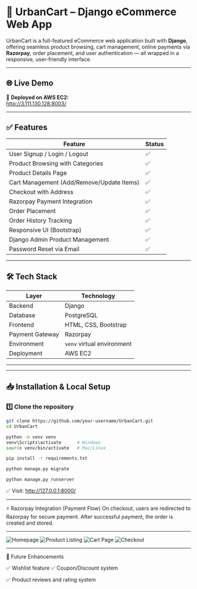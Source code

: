# 🛒 UrbanCart – Django eCommerce Web App

UrbanCart is a full-featured eCommerce web application built with **Django**, offering seamless product browsing, cart management, online payments via **Razorpay**, order placement, and user authentication — all wrapped in a responsive, user-friendly interface.

---

## 🌐 Live Demo
🚀 **Deployed on AWS EC2:**  
http://3.111.130.128:8003/

---

## ✅ Features

| Feature                                      | Status |
|---------------------------------------------|--------|
| User Signup / Login / Logout                | ✅     |
| Product Browsing with Categories            | ✅     |
| Product Details Page                        | ✅     |
| Cart Management (Add/Remove/Update Items)   | ✅     |
| Checkout with Address                       | ✅     |
| Razorpay Payment Integration                | ✅     |
| Order Placement                             | ✅     |
| Order History Tracking                      | ✅     |
| Responsive UI (Bootstrap)                   | ✅     |
| Django Admin Product Management             | ✅     |
| Password Reset via Email                    | ✅     |

---

## 🛠 Tech Stack

| Layer          | Technology     |
|----------------|---------------|
| Backend        | Django         |
| Database       | PostgreSQL     |
| Frontend       | HTML, CSS, Bootstrap |
| Payment Gateway| Razorpay       |
| Environment    | `venv` virtual environment |
| Deployment     | AWS EC2        |

---


---

## 📥 Installation & Local Setup

### 1️⃣ Clone the repository
```bash
git clone https://github.com/your-username/UrbanCart.git
cd UrbanCart

python -m venv venv
venv\Scripts\activate      # Windows
source venv/bin/activate   # Mac/Linux

pip install -r requirements.txt

python manage.py migrate

python manage.py runserver
```

✅ Visit: http://127.0.0.1:8000/

---
⚡ Razorpay Integration (Payment Flow)
On checkout, users are redirected to Razorpay for secure payment.
After successful payment, the order is created and stored.

---
![Homepage](./app/images/Books.jpg)
![Product Listing](./screenshots/products.png)
![Cart Page](./screenshots/cart.png)
![Checkout](./screenshots/checkout.png)

---
📅 Future Enhancements

✅ Wishlist feature
✅ Coupon/Discount system

✅ Product reviews and rating system
